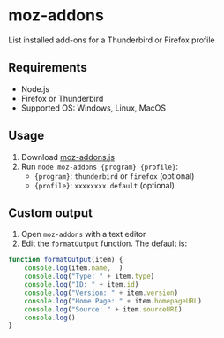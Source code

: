 # moz-addons

List installed add-ons for a Thunderbird or Firefox profile

## Requirements

- Node.js
- Firefox or Thunderbird
- Supported OS: Windows, Linux, MacOS

## Usage

1. Download [moz-addons.js](moz-addons.js)
2. Run `node moz-addons {program} {profile}`:
   - `{program}`: `thunderbird` or `firefox` (optional)
   - `{profile}`: `xxxxxxxx.default` (optional)

## Custom output

1. Open `moz-addons` with a text editor
2. Edit the `formatOutput` function. The default is:

```javascript
function formatOutput(item) {
    console.log(item.name,  )
    console.log("Type: " + item.type)
    console.log("ID: " + item.id)
    console.log("Version: " + item.version)
    console.log("Home Page: " + item.homepageURL)
    console.log("Source: " + item.sourceURI)
    console.log()
}
```